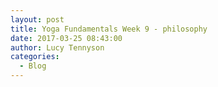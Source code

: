 ```yaml
---
layout: post
title: Yoga Fundamentals Week 9 - philosophy
date: 2017-03-25 08:43:00
author: Lucy Tennyson
categories:
  - Blog
---
```



